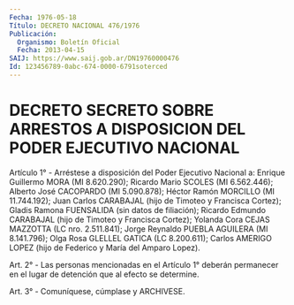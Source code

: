 ```yaml
---
Fecha: 1976-05-18
Título: DECRETO NACIONAL 476/1976
Publicación:
  Organismo: Boletín Oficial
  Fecha: 2013-04-15
SAIJ: https://www.saij.gob.ar/DN19760000476
Id: 123456789-0abc-674-0000-6791soterced
---
```

# DECRETO SECRETO SOBRE ARRESTOS A DISPOSICION DEL PODER EJECUTIVO NACIONAL

<a id="1"></a>
Artículo 1° - Arréstese a disposición del Poder Ejecutivo Nacional a: Enrique Guillermo MORA (MI 8.620.290); Ricardo Mario SCOLES (MI 6.562.446); Alberto José CACOPARDO (MI 5.090.878); Héctor Ramón MORCILLO (MI 11.744.192); Juan Carlos CARABAJAL (hijo de Timoteo y Francisca Cortez); Gladis Ramona FUENSALIDA (sin datos de filiación); Ricardo Edmundo CARABAJAL (hijo de Timoteo y Francisca Cortez); Yolanda Cora CEJAS MAZZOTTA (LC nro. 2.511.841); Jorge Reynaldo PUEBLA AGUILERA (MI 8.141.796); Olga Rosa GLELLEL GATICA (LC 8.200.611); Carlos AMERIGO LOPEZ (hijo de Federico y María del Amparo Lopez).

<a id="2"></a>
Art. 2° - Las personas mencionadas en el  Artículo 1° deberán permanecer en el lugar de detención que al efecto se determine.

<a id="3"></a>
Art. 3° - Comuníquese, cúmplase y ARCHIVESE.